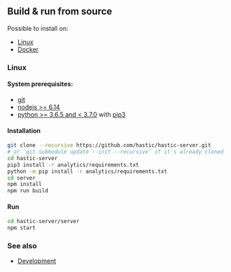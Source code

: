 ## Build & run from source 

Possible to install on:

* [Linux](#linux)
* [Docker](#docker)

### Linux

#### System prerequisites:

* [git](https://git-scm.com/download/linux)
* [nodejs >= 6.14](https://nodejs.org/en/download/package-manager/#debian-and-ubuntu-based-linux-distributions)
* [python >= 3.6.5 and < 3.7.0](https://www.python.org/downloads/) with [pip3](https://packaging.python.org/guides/installing-using-linux-tools/#installing-pip-setuptools-wheel-with-linux-package-managers)

#### Installation
```bash
git clone --recursive https://github.com/hastic/hastic-server.git
# or `git submodule update --init --recursive` if it's already cloned
cd hastic-server
pip3 install -r analytics/requirements.txt
python -m pip install -r analytics/requirements.txt
cd server
npm install
npm run build
```

#### Run
```bash
cd hastic-server/server
npm start
```

### See also 

* [Development](https://github.com/hastic/hastic-server/wiki/Development-mode)